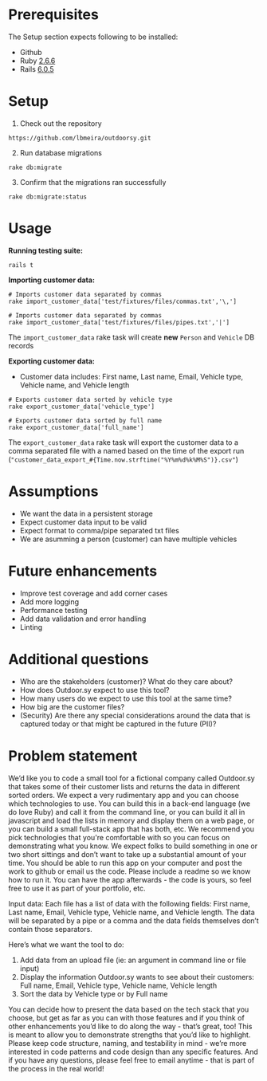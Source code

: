 # Prerequisites
The Setup section expects following to be installed:
- Github
- Ruby [2.6.6](https://github.com/lbmeira/outdoorsy/blob/main/.ruby-version#L1)
- Rails [6.0.5](https://github.com/lbmeira/outdoorsy/blob/main/Gemfile#L7)


# Setup
1. Check out the repository
```
https://github.com/lbmeira/outdoorsy.git
```
2. Run database migrations
```
rake db:migrate
```
3. Confirm that the migrations ran successfully 
```
rake db:migrate:status
```

# Usage
**Running testing suite:**
```
rails t
```

**Importing customer data:**
```
# Imports customer data separated by commas
rake import_customer_data['test/fixtures/files/commas.txt','\,']
```

```
# Imports customer data separated by commas
rake import_customer_data['test/fixtures/files/pipes.txt','|']
```
The `import_customer_data` rake task will create **new** `Person` and `Vehicle` DB records

**Exporting customer data:**
* Customer data includes: First name, Last name, Email, Vehicle type, Vehicle name, and Vehicle length
```
# Exports customer data sorted by vehicle type
rake export_customer_data['vehicle_type']
```

```
# Exports customer data sorted by full name
rake export_customer_data['full_name']
```
The `export_customer_data` rake task will export the customer data to a comma separated file with a named based on the time of the export run (`"customer_data_export_#{Time.now.strftime("%Y%m%d%k%M%S")}.csv"`)

# Assumptions
* We want the data in a persistent storage
* Expect customer data input to be valid
* Expect format to comma/pipe separated txt files
* We are asumming a person (customer) can have multiple vehicles

# Future enhancements
* Improve test coverage and add corner cases
* Add more logging
* Performance testing
* Add data validation and error handling
* Linting

# Additional questions
* Who are the stakeholders (customer)? What do they care about?
* How does Outdoor.sy expect to use this tool?
* How many users do we expect to use this tool at the same time?
* How big are the customer files?
* (Security) Are there any special considerations around the data that is captured today or that might be captured in the future (PII)?

# Problem statement
We’d like you to code a small tool for a fictional company called Outdoor.sy that takes some of their customer lists and returns the data in different sorted orders.
We expect a very rudimentary app and you can choose which technologies to use. You can build this in a back-end language (we do love Ruby) and call it from the command line, or you can build it all in javascript and load the lists in memory and display them on a web page, or you can build a small full-stack app that has both, etc. We recommend you pick technologies that you're comfortable with so you can focus on demonstrating what you know. We expect folks to build something in one or two short sittings and don’t want to take up a substantial amount of your time.
You should be able to run this app on your computer and post the work to github or email us the code. Please include a readme so we know how to run it. You can have the app afterwards - the code is yours, so feel free to use it as part of your portfolio, etc.

Input data:
Each file has a list of data with the following fields: First name, Last name, Email, Vehicle type, Vehicle name, and Vehicle length. The data will be separated by a pipe or a comma and the data fields themselves don’t contain those separators.

Here’s what we want the tool to do:
1. Add data from an upload file (ie: an argument in command line or file input)
2. Display the information Outdoor.sy wants to see about their customers: Full name, Email, Vehicle type, Vehicle name, Vehicle length
3. Sort the data by Vehicle type or by Full name

You can decide how to present the data based on the tech stack that you choose, but get as far as you can with those features and if you think of other enhancements you’d like to do along the way - that’s great, too! This is meant to allow you to demonstrate strengths that you’d like to highlight. Please keep code structure, naming, and testability in mind - we’re more interested in code patterns and code design than any specific features. And if you have any questions, please feel free to email anytime - that is part of the process in the real world!

